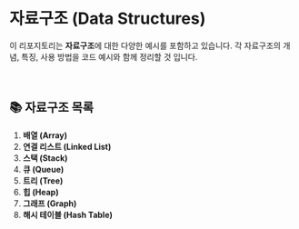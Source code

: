 # 자료구조 (Data Structures)

이 리포지토리는 **자료구조**에 대한 다양한 예시를 포함하고 있습니다. 각 자료구조의 개념, 특징, 사용 방법을 코드 예시와 함께 정리할 것 입니다.

 　
## 📚 자료구조 목록

1. **배열 (Array)**
2. **연결 리스트 (Linked List)**
3. **스택 (Stack)**
4. **큐 (Queue)**
5. **트리 (Tree)**
6. **힙 (Heap)**
7. **그래프 (Graph)**
8. **해시 테이블 (Hash Table)**
